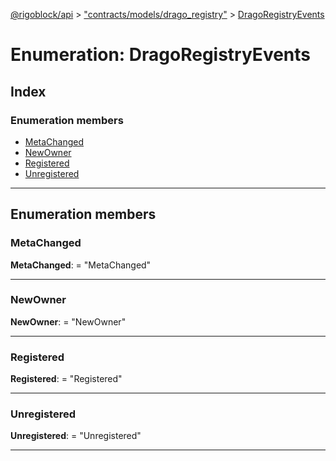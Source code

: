 [@rigoblock/api](../README.md) > ["contracts/models/drago_registry"](../modules/_contracts_models_drago_registry_.md) > [DragoRegistryEvents](../enums/_contracts_models_drago_registry_.dragoregistryevents.md)

# Enumeration: DragoRegistryEvents

## Index

### Enumeration members

* [MetaChanged](_contracts_models_drago_registry_.dragoregistryevents.md#metachanged)
* [NewOwner](_contracts_models_drago_registry_.dragoregistryevents.md#newowner)
* [Registered](_contracts_models_drago_registry_.dragoregistryevents.md#registered)
* [Unregistered](_contracts_models_drago_registry_.dragoregistryevents.md#unregistered)

---

## Enumeration members

<a id="metachanged"></a>

###  MetaChanged

**MetaChanged**:  = "MetaChanged"

___
<a id="newowner"></a>

###  NewOwner

**NewOwner**:  = "NewOwner"

___
<a id="registered"></a>

###  Registered

**Registered**:  = "Registered"

___
<a id="unregistered"></a>

###  Unregistered

**Unregistered**:  = "Unregistered"

___

